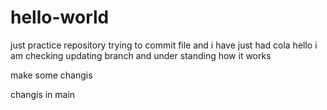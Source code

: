 # hello-world
just practice repository
trying to commit file and i have just had cola
hello i am checking updating branch and under standing how it works

make some changis

changis in main

